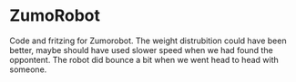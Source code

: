 # ZumoRobot
Code and fritzing for Zumorobot.
The weight distrubition could have been better, maybe should have used slower speed when we had found the oppontent. The robot did bounce a bit when we went head to head with someone. 
